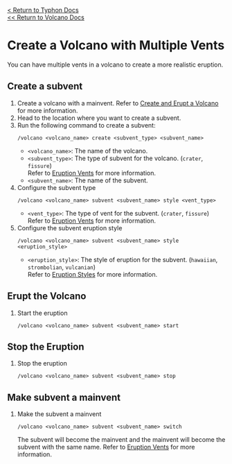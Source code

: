 [<  Return to Typhon Docs](/DOCS.md)  
[<< Return to Volcano Docs](../index.md)  

# Create a Volcano with Multiple Vents
You can have multiple vents in a volcano to create a more realistic eruption.

## Create a subvent
1. Create a volcano with a mainvent.
   Refer to [Create and Erupt a Volcano](./volcano-quickstart.md) for more information.  
2. Head to the location where you want to create a subvent.
3. Run the following command to create a subvent:
   ```
   /volcano <volcano_name> create <subvent_type> <subvent_name>
   ```
    - `<volcano_name>`: The name of the volcano.
    - `<subvent_type>`: The type of subvent for the volcano. (`crater`, `fissure`)  
      Refer to [Eruption Vents](../vents.md#vent-types) for more information.
    - `<subvent_name>`: The name of the subvent.
4. Configure the subvent type
    ```
    /volcano <volcano_name> subvent <subvent_name> style <vent_type>
    ```
      - `<vent_type>`: The type of vent for the subvent. (`crater`, `fissure`)  
        Refer to [Eruption Vents](../vents.md#vent-types) for more information.
5. Configure the subvent eruption style
    ```
    /volcano <volcano_name> subvent <subvent_name> style <eruption_style>
    ```
      - `<eruption_style>`: The style of eruption for the subvent. (`hawaiian`, `strombolian`, `vulcanian`)  
        Refer to [Eruption Styles](../eruption.md#eruption-style) for more information.

## Erupt the Volcano
1. Start the eruption
   ```
   /volcano <volcano_name> subvent <subvent_name> start
   ```

## Stop the Eruption
1. Stop the eruption
   ```
   /volcano <volcano_name> subvent <subvent_name> stop
   ```

## Make subvent a mainvent
1. Make the subvent a mainvent
   ```
   /volcano <volcano_name> subvent <subvent_name> switch
   ```
    The subvent will become the mainvent and the mainvent will become the subvent with the same name. Refer to [Eruption Vents](../vents.md#switching-vent) for more information.


